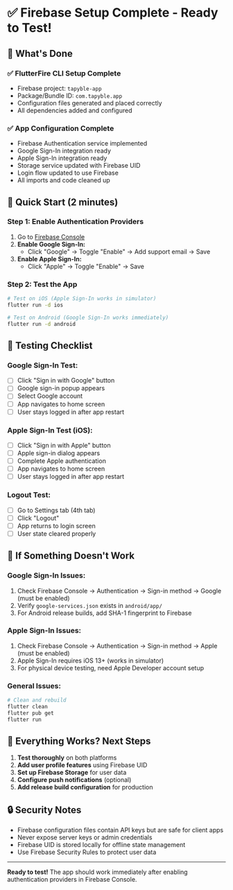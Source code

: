 # ✅ Firebase Setup Complete - Ready to Test!

## 🎉 What's Done

### ✅ **FlutterFire CLI Setup Complete**
- Firebase project: `tapyble-app` 
- Package/Bundle ID: `com.tapyble.app`
- Configuration files generated and placed correctly
- All dependencies added and configured

### ✅ **App Configuration Complete**
- Firebase Authentication service implemented
- Google Sign-In integration ready
- Apple Sign-In integration ready  
- Storage service updated with Firebase UID
- Login flow updated to use Firebase
- All imports and code cleaned up

## 🚀 Quick Start (2 minutes)

### Step 1: Enable Authentication Providers
1. Go to [Firebase Console](https://console.firebase.google.com/project/tapyble-app/authentication/providers)
2. **Enable Google Sign-In:**
   - Click "Google" → Toggle "Enable" → Add support email → Save
3. **Enable Apple Sign-In:**
   - Click "Apple" → Toggle "Enable" → Save

### Step 2: Test the App
```bash
# Test on iOS (Apple Sign-In works in simulator)
flutter run -d ios

# Test on Android (Google Sign-In works immediately) 
flutter run -d android
```

## 📱 Testing Checklist

### Google Sign-In Test:
- [ ] Click "Sign in with Google" button
- [ ] Google sign-in popup appears
- [ ] Select Google account
- [ ] App navigates to home screen
- [ ] User stays logged in after app restart

### Apple Sign-In Test (iOS):
- [ ] Click "Sign in with Apple" button  
- [ ] Apple sign-in dialog appears
- [ ] Complete Apple authentication
- [ ] App navigates to home screen
- [ ] User stays logged in after app restart

### Logout Test:
- [ ] Go to Settings tab (4th tab)
- [ ] Click "Logout"
- [ ] App returns to login screen
- [ ] User state cleared properly

## 🔧 If Something Doesn't Work

### Google Sign-In Issues:
1. Check Firebase Console → Authentication → Sign-in method → Google (must be enabled)
2. Verify `google-services.json` exists in `android/app/`
3. For Android release builds, add SHA-1 fingerprint to Firebase

### Apple Sign-In Issues:
1. Check Firebase Console → Authentication → Sign-in method → Apple (must be enabled)
2. Apple Sign-In requires iOS 13+ (works in simulator)
3. For physical device testing, need Apple Developer account setup

### General Issues:
```bash
# Clean and rebuild
flutter clean
flutter pub get
flutter run
```

## 🎯 Everything Works? Next Steps

1. **Test thoroughly** on both platforms
2. **Add user profile features** using Firebase UID
3. **Set up Firebase Storage** for user data
4. **Configure push notifications** (optional)
5. **Add release build configuration** for production

## 🔒 Security Notes

- Firebase configuration files contain API keys but are safe for client apps
- Never expose server keys or admin credentials
- Firebase UID is stored locally for offline state management
- Use Firebase Security Rules to protect user data

---

**Ready to test!** The app should work immediately after enabling authentication providers in Firebase Console. 